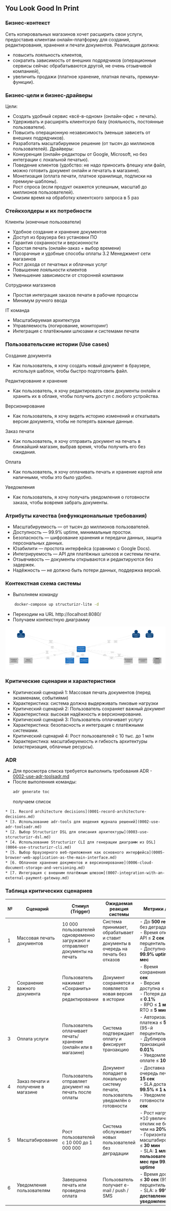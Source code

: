 ## You Look Good In Print

### Бизнес-контекст
Сеть копировальных магазинов хочет расширить свои услуги, предоставив клиентам онлайн-платформу для создания, редактирования, хранения и печати документов.
Реализация должна:
- повысить лояльность клиентов,
- сократить зависимость от внешних подрядчиков (операционные сервисы сейчас обрабатываются другой, не очень отзывчивой компанией),
- увеличить продажи (платное хранение, платная печать, премиум-функции).

### Бизнес-цели и бизнес-драйверы
Цели:
- Создать удобный сервис «всё-в-одном» (онлайн-офис + печать).
- Удерживать и расширять клиентскую базу (лояльность, постоянные пользователи).
- Повысить операционную независимость (меньше зависеть от внешних подрядчиков).
- Разработать масштабируемое решение (от тысяч до миллионов пользователей).
  Драйверы:
- Конкуренция (онлайн-редакторы от Google, Microsoft, но без интеграции с локальной печатью).
- Поведение клиентов (удобство: не надо приносить флешку или файл, можно готовить документ онлайн и печатать в магазине).
- Монетизация (оплата печати, платное хранилище, подписки на премиум-шаблоны).
- Рост спроса (если продукт окажется успешным, масштаб до миллионов пользователей).
- Снизим время на обработку клиентского запроса в 5 раз

### Стейкхолдеры и их потребности
Клиенты (конечные пользователи)
- Удобное создание и хранение документов
- Доступ из браузера без установки ПО
- Гарантия сохранности и версионности
- Простая печать (онлайн-заказ + выбор времени)
- Прозрачные и удобные способы оплаты
  3.2 Менеджмент сети магазинов
- Рост дохода от печатных и облачных услуг
- Повышение лояльности клиентов
- Уменьшение зависимости от сторонней компании

Сотрудники магазинов
- Простая интеграция заказов печати в рабочие процессы
- Минимум ручного ввода

IT команда
- Масштабируемая архитектура
- Управляемость (логирование, мониторинг)
- Интеграция с платёжными шлюзами и системами печати

### Пользовательские истории (Use cases)
Создание документа
- Как пользователь, я хочу создать новый документ в браузере, используя шаблон, чтобы быстро подготовить файл.

Редактирование и хранение
- Как пользователь, я хочу редактировать свои документы онлайн и хранить их в облаке, чтобы получить доступ с любого устройства.

Версионирование
- Как пользователь, я хочу видеть историю изменений и откатывать версии документа, чтобы не потерять важные данные.

Заказ печати
- Как пользователь, я хочу отправить документ на печать в ближайший магазин, выбрав время, чтобы получить его без ожидания.

Оплата
- Как пользователь, я хочу оплачивать печать и хранение картой или наличными, чтобы это было удобно.

Уведомления
- Как пользователь, я хочу получать уведомления о готовности заказа, чтобы вовремя забрать документы.

### Атрибуты качества (нефункциональные требования)
- Масштабируемость — от тысяч до миллионов пользователей.
- Доступность — 99.9% uptime, минимальные простои.
- Безопасность — шифрование хранения и передачи данных, защита персональных данных.
- Юзабилити — простота интерфейса (сравнимо с Google Docs).
- Интегрируемость — API для платёжных шлюзов и системы печати.
- Отзывчивость — документы открываются и редактируются без задержек.
- Надёжность — не должно быть потери данных, поддержка версий.

### Контекстная схема системы
- Выполняем команду 
```bash
    docker-compose up structurizr-lite -d 
```
- Переходим на URL http://localhost:8080/
- Получаем контекстную диаграмму

![structurizr-1-SystemContext-001(1).png](architecture/diagrams/structurizr-1-SystemContext-001%281%29.png)

### Критические сценарии и характеристики
- Критический сценарий 1: Массовая печать документов (перед экзаменами, событиями)
- Характеристика: система должна выдерживать пиковые нагрузки
- Критический сценарий 2: Пользователь сохраняет важный документ
- Характеристика: высокая надёжность и версионирование.
- Критический сценарий 3: Пользователь оплачивает услугу
- Характеристика: безопасность и интеграция с платёжными системами.
- Критический сценарий 4: Рост пользователей с 10 тыс. до 1 млн
- Характеристика: масштабируемость и гибкость архитектуры (кластеризация, облачные ресурсы).

### ADR
- Для просмотра списка требуется выполнить требования ADR - 
[0002-use-adr-toolsadr.md](architecture/decisions/0002-use-adr-toolsadr.md)
- После выполенния команды:
  ```bash
  adr generate toc
  ```
  получаем список 
```text
* [1. Record architecture decisions](0001-record-architecture-decisions.md)
* [3. Использование adr-tools для ведения журнала решений](0002-use-adr-toolsadr.md)
* [2. Выбор Structurizr DSL для описания архитектуры](0003-use-stcructurizr-dsl.md)
* [4. Использование Structurizr CLI для генерации диаграмм из DSL](0004-use-structurizr-cli.md)
* [5. Выбор браузерного веб-приложения как основного интерфейса](0005-browser-web-application-as-the-main-interface.md)
* [6. Облачное хранение документов и версионирование](0006-cloud-document-storage-and-versioning.md)
* [7. Интеграция с внешним платёжным шлюзом](0007-integration-with-an-external-payment-gateway.md)

```
### Таблица критических сценариев

| № | Сценарий                            | Стимул (Trigger)                                                             | Ожидаемая реакция системы                                                          | Метрики / SLA                                                                                                                                                          |
| - | ----------------------------------- | ---------------------------------------------------------------------------- | ---------------------------------------------------------------------------------- | ---------------------------------------------------------------------------------------------------------------------------------------------------------------------- |
| 1 | Массовая печать документов          | 10 000 пользователей одновременно загружают и отправляют документы на печать | Система принимает, обрабатывает и ставит документы в очередь на печать без отказов | - До **500 req/sec** без деградации<br>- Время отклика API ≤ **2 сек** (95-й перцентиль)<br>- Доступность: **99.9% uptime/мес**                                        |
| 2 | Сохранение важного документа        | Пользователь нажимает «Сохранить» при редактировании                         | Документ сохраняется и появляется новая версия в истории                           | - Время сохранения ≤ **1 сек**<br>- Версия доступна ≤ **3 сек**<br>- Потеря данных ≤ **0.1%**<br>- RPO ≤ **1 мин**, RTO ≤ **5 мин**                                    |
| 3 | Оплата услуги                       | Пользователь оплачивает печать/хранение (онлайн или в магазине)              | Система подтверждает оплату и фиксирует транзакцию                                 | - Авторизация платежа ≤ **5 сек** (95-й перцентиль)<br>- Дублирование транзакций ≤ **0.01%**<br>- Уведомление об оплате ≤ **10 сек**                                   |
| 4 | Заказ печати и получение в магазине | Пользователь отправляет документ на печать после оплаты                      | Документ попадает в локальную систему печати, пользователь уведомлён о готовности  | - Доставка в очередь печати ≤ **15 сек**<br>- SLA доставки: **99.5% ≤ 1 мин**<br>- Уведомление о готовности ≤ **30 сек**                                               |
| 5 | Масштабирование                     | Рост пользователей с 10 000 до 1 000 000                                     | Система обслуживает новых пользователей без деградации                             | - Рост нагрузки ×10 увеличивает отклик не более чем на **20%**<br>- Горизонтальное масштабирование ≤ **30 мин**<br>- SLA: **1 млн пользователей/мес при 99.9% uptime** |
| 6 | Уведомления пользователям           | Завершена печать или проведена оплата                                        | Пользователь получает e-mail / push / SMS                                          | - Время доставки ≤ **30 сек** (95-й перцентиль)<br>- SLA: ≥ **99% доставленных уведомлений**                                                                           |

